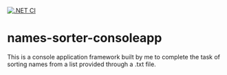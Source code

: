 [![.NET CI](https://github.com/CadeXLegend/names_sorter_consoleapp/actions/workflows/dotnet.yml/badge.svg?branch=main&event=push)](https://github.com/CadeXLegend/names_sorter_consoleapp/actions/workflows/dotnet.yml)

# names-sorter-consoleapp
 This is a console application framework built by me to complete the task of sorting names from a list provided through a .txt file.
